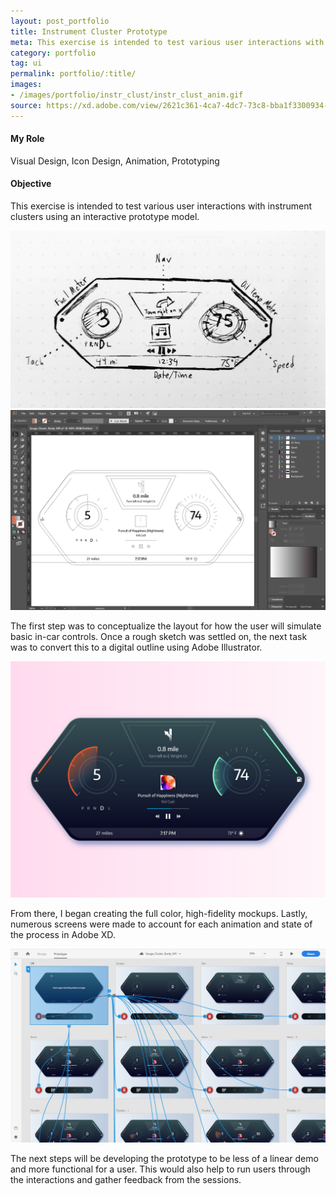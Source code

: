 ```yaml
---
layout: post_portfolio
title: Instrument Cluster Prototype
meta: This exercise is intended to test various user interactions with an instrument cluster using an interactive prototype model.
category: portfolio
tag: ui
permalink: portfolio/:title/
images: 
- /images/portfolio/instr_clust/instr_clust_anim.gif
source: https://xd.adobe.com/view/2621c361-4ca7-4dc7-73c8-bba1f3300934-5010/?fullscreen
---
```


#### My Role

Visual Design, Icon Design, Animation, Prototyping

#### Objective

This exercise is intended to test various user interactions with instrument clusters using an interactive prototype model.

<div class="lightgallery">
  <a href="/images/portfolio/instr_clust/instr_clust_lofi.jpg"><img src="/images/portfolio/instr_clust/instr_clust_lofi.jpg" alt="Instrument Cluster - Sketch"></a>
</div>

<div class="lightgallery">
  <a href="/images/portfolio/instr_clust/instr_clust_wire.jpg"><img src="/images/portfolio/instr_clust/instr_clust_wire.jpg" alt="Instrument Cluster - Wireframe"></a>
</div>

The first step was to conceptualize the layout for how the user will simulate basic in-car controls. Once a rough sketch was settled on, the next task was to convert this to a digital outline using Adobe Illustrator. 

<div class="lightgallery">
  <a href="/images/portfolio/instr_clust/instr_clust_hifi.jpg"><img src="/images/portfolio/instr_clust/instr_clust_hifi.jpg" alt="Instrument Cluster - High-Fidelity Mockups"></a>
</div>

From there, I began creating the full color, high-fidelity mockups. Lastly, numerous screens were made to account for each animation and state of the process in Adobe XD.

<div class="lightgallery">
  <a href="/images/portfolio/instr_clust/instr_clust_mocks.jpg"><img src="/images/portfolio/instr_clust/instr_clust_mocks.jpg" alt="Instrument Cluster - Prototype Mockups"></a>
</div>

The next steps will be developing the prototype to be less of a linear demo and more functional for a user. This would also help to run users through the interactions and gather feedback from the sessions.